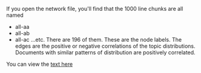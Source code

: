 If you open the network file, you'll find that the 1000 line chunks are all named

* all-aa
* all-ab
* all-ac
...etc. There are 196 of them. These are the node labels. The edges are the positive or negative correlations of the topic distributions. Documents with similar patterns of distribution are positively correlated.

You can view the [text here](https://github.com/shawngraham/ferguson/tree/master/jury-docs-split-into-1000-line-chunks)
